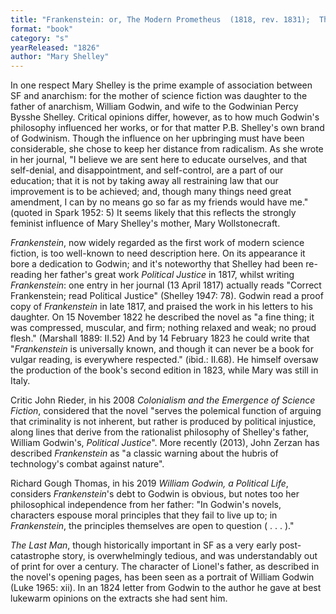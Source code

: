 ```yaml
---
title: "Frankenstein: or, The Modern Prometheus  (1818, rev. 1831);  The Last Man (1826)"
format: "book"
category: "s"
yearReleased: "1826"
author: "Mary Shelley"
---
```

In one respect Mary Shelley is the prime example of association between SF and anarchism: for the mother of science fiction was daughter to the father of anarchism, William Godwin, and wife to the Godwinian Percy Bysshe Shelley. Critical opinions differ, however, as to how much Godwin's philosophy influenced her works, or for that matter P.B. Shelley's own brand of Godwinism.  Though the influence on her upbringing must have been considerable, she chose to  keep her distance from radicalism. As she wrote in her journal, "I believe we  are sent here to educate ourselves, and that self-denial, and disappointment,  and self-control, are a part of our education; that it is not by taking away all  restraining law that our improvement is to be achieved; and, though many things  need great amendment, I can by no means go so far as my friends would have me."  (quoted in Spark 1952: 5) It seems likely that this reflects the strongly feminist influence of Mary Shelley's mother, Mary Wollstonecraft.

_Frankenstein_, now widely regarded as the first work of modern science fiction, is too well-known to need description here. On its appearance it bore a dedication to Godwin; and it's noteworthy that Shelley had been re-reading her father's great work _Political Justice_ in 1817, whilst writing _Frankenstein_: one entry in her journal (13 April 1817) actually reads "Correct Frankenstein; read Political Justice" (Shelley 1947: 78). Godwin read a proof copy of _Frankenstein_ in late 1817, and praised the work in his letters to his daughter. On 15 November 1822 he described the novel as "a fine thing; it was compressed, muscular, and firm; nothing relaxed and weak; no proud flesh." (Marshall 1889: II.52) And by 14 February 1823 he could write that "_Frankenstein_ is universally known, and though it can never be a book for vulgar reading, is everywhere respected." (ibid.: II.68). He himself oversaw the production of the book's second edition in 1823, while Mary was still in Italy.

Critic John Rieder, in his 2008 _Colonialism and the Emergence of Science Fiction_, considered that the novel "serves the polemical function of arguing that criminality is not inherent, but rather is produced by political injustice, along lines that derive from the rationalist philosophy of Shelley's father, William Godwin's, _Political Justice_". More  recently (2013), John Zerzan has described _Frankenstein_ as "a  classic warning about the hubris of technology's combat against nature".

Richard Gough Thomas, in his 2019 _William Godwin, a Political Life_, considers _Frankenstein_'s debt to Godwin is obvious, but notes too her philosophical independence from her father: "In Godwin's novels, characters espouse moral principles that they fail to live up to; in _Frankenstein_, the principles themselves are open to question ( . . . )."

_The Last Man_, though historically important in SF as a very early post-catastrophe story, is overwhelmingly tedious, and was understandably out of print for over a century. The character of Lionel's father, as described in the novel's opening pages, has been seen as a portrait of William Godwin (Luke 1965: xii). In an 1824 letter from Godwin to the author he gave at best lukewarm opinions on the extracts she had sent him.
 
